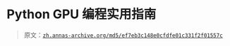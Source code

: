 # Python GPU 编程实用指南

> 原文：[`zh.annas-archive.org/md5/ef7eb3c148e0cfdfe01c331f2f01557c`](https://zh.annas-archive.org/md5/ef7eb3c148e0cfdfe01c331f2f01557c)